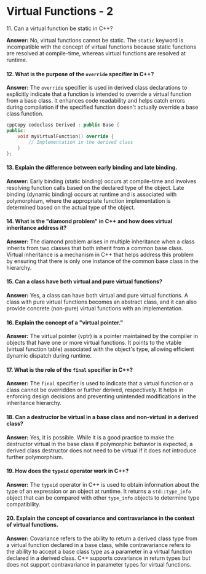 # Virtual Functions - 2

11\. Can a virtual function be static in C++?

**Answer:** No, virtual functions cannot be static. The `static` keyword is incompatible with the concept of virtual functions because static functions are resolved at compile-time, whereas virtual functions are resolved at runtime.

#### 12. What is the purpose of the `override` specifier in C++?

**Answer:** The `override` specifier is used in derived class declarations to explicitly indicate that a function is intended to override a virtual function from a base class. It enhances code readability and helps catch errors during compilation if the specified function doesn't actually override a base class function.

```cpp
cppCopy codeclass Derived : public Base {
public:
    void myVirtualFunction() override {
        // Implementation in the derived class
    }
};
```

#### 13. Explain the difference between early binding and late binding.

**Answer:** Early binding (static binding) occurs at compile-time and involves resolving function calls based on the declared type of the object. Late binding (dynamic binding) occurs at runtime and is associated with polymorphism, where the appropriate function implementation is determined based on the actual type of the object.

#### 14. What is the "diamond problem" in C++ and how does virtual inheritance address it?

**Answer:** The diamond problem arises in multiple inheritance when a class inherits from two classes that both inherit from a common base class. Virtual inheritance is a mechanism in C++ that helps address this problem by ensuring that there is only one instance of the common base class in the hierarchy.

#### 15. Can a class have both virtual and pure virtual functions?

**Answer:** Yes, a class can have both virtual and pure virtual functions. A class with pure virtual functions becomes an abstract class, and it can also provide concrete (non-pure) virtual functions with an implementation.

#### 16. Explain the concept of a "virtual pointer."

**Answer:** The virtual pointer (vptr) is a pointer maintained by the compiler in objects that have one or more virtual functions. It points to the vtable (virtual function table) associated with the object's type, allowing efficient dynamic dispatch during runtime.

#### 17. What is the role of the `final` specifier in C++?

**Answer:** The `final` specifier is used to indicate that a virtual function or a class cannot be overridden or further derived, respectively. It helps in enforcing design decisions and preventing unintended modifications in the inheritance hierarchy.

#### 18. Can a destructor be virtual in a base class and non-virtual in a derived class?

**Answer:** Yes, it is possible. While it is a good practice to make the destructor virtual in the base class if polymorphic behavior is expected, a derived class destructor does not need to be virtual if it does not introduce further polymorphism.

#### 19. How does the `typeid` operator work in C++?

**Answer:** The `typeid` operator in C++ is used to obtain information about the type of an expression or an object at runtime. It returns a `std::type_info` object that can be compared with other `type_info` objects to determine type compatibility.

#### 20. Explain the concept of covariance and contravariance in the context of virtual functions.

**Answer:** Covariance refers to the ability to return a derived class type from a virtual function declared in a base class, while contravariance refers to the ability to accept a base class type as a parameter in a virtual function declared in a derived class. C++ supports covariance in return types but does not support contravariance in parameter types for virtual functions.

####
